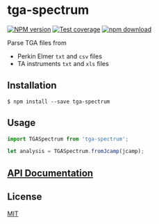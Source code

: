 # tga-spectrum

[![NPM version][npm-image]][npm-url]
[![Test coverage][codecov-image]][codecov-url]
[![npm download][download-image]][download-url]

Parse TGA files from

- Perkin Elmer `txt` and `csv` files
- TA instruments `txt` and `xls` files


## Installation

`$ npm install --save tga-spectrum`

## Usage

```js
import TGASpectrum from 'tga-spectrum';

let analysis = TGASpectrum.fromJcamp(jcamp);
```

## [API Documentation](https://cheminfo.github.io/tga-spectrum/)

## License

[MIT](./LICENSE)

[npm-image]: https://img.shields.io/npm/v/tga-spectrum.svg?style=flat-square
[npm-url]: https://www.npmjs.com/package/tga-spectrum
[codecov-image]: https://img.shields.io/codecov/c/github/cheminfo/tga-spectrum.svg?style=flat-square
[codecov-url]: https://codecov.io/gh/cheminfo/tga-spectrum
[download-image]: https://img.shields.io/npm/dm/tga-spectrum.svg?style=flat-square
[download-url]: https://www.npmjs.com/package/tga-spectrum
